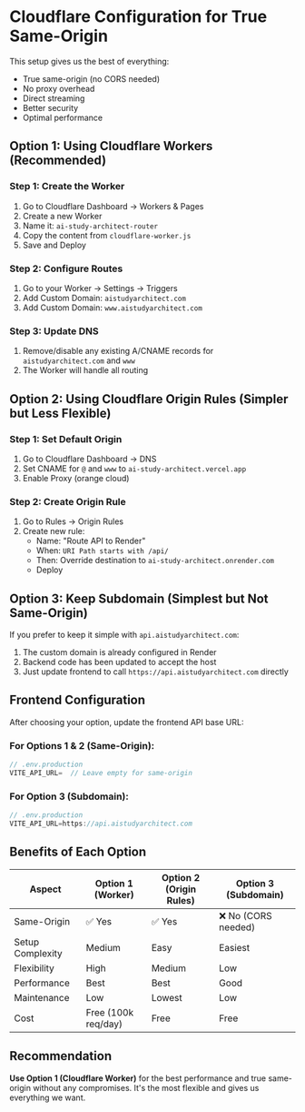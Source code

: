 # Cloudflare Configuration for True Same-Origin

This setup gives us the best of everything:
- True same-origin (no CORS needed)
- No proxy overhead
- Direct streaming
- Better security
- Optimal performance

## Option 1: Using Cloudflare Workers (Recommended)

### Step 1: Create the Worker

1. Go to Cloudflare Dashboard → Workers & Pages
2. Create a new Worker
3. Name it: `ai-study-architect-router`
4. Copy the content from `cloudflare-worker.js`
5. Save and Deploy

### Step 2: Configure Routes

1. Go to your Worker → Settings → Triggers
2. Add Custom Domain: `aistudyarchitect.com`
3. Add Custom Domain: `www.aistudyarchitect.com`

### Step 3: Update DNS

1. Remove/disable any existing A/CNAME records for `aistudyarchitect.com` and `www`
2. The Worker will handle all routing

## Option 2: Using Cloudflare Origin Rules (Simpler but Less Flexible)

### Step 1: Set Default Origin

1. Go to Cloudflare Dashboard → DNS
2. Set CNAME for `@` and `www` to `ai-study-architect.vercel.app`
3. Enable Proxy (orange cloud)

### Step 2: Create Origin Rule

1. Go to Rules → Origin Rules
2. Create new rule:
   - Name: "Route API to Render"
   - When: `URI Path starts with /api/`
   - Then: Override destination to `ai-study-architect.onrender.com`
   - Deploy

## Option 3: Keep Subdomain (Simplest but Not Same-Origin)

If you prefer to keep it simple with `api.aistudyarchitect.com`:

1. The custom domain is already configured in Render
2. Backend code has been updated to accept the host
3. Just update frontend to call `https://api.aistudyarchitect.com` directly

## Frontend Configuration

After choosing your option, update the frontend API base URL:

### For Options 1 & 2 (Same-Origin):
```javascript
// .env.production
VITE_API_URL=  // Leave empty for same-origin
```

### For Option 3 (Subdomain):
```javascript
// .env.production
VITE_API_URL=https://api.aistudyarchitect.com
```

## Benefits of Each Option

| Aspect | Option 1 (Worker) | Option 2 (Origin Rules) | Option 3 (Subdomain) |
|--------|------------------|------------------------|---------------------|
| Same-Origin | ✅ Yes | ✅ Yes | ❌ No (CORS needed) |
| Setup Complexity | Medium | Easy | Easiest |
| Flexibility | High | Medium | Low |
| Performance | Best | Best | Good |
| Maintenance | Low | Lowest | Low |
| Cost | Free (100k req/day) | Free | Free |

## Recommendation

**Use Option 1 (Cloudflare Worker)** for the best performance and true same-origin without any compromises. It's the most flexible and gives us everything we want.
